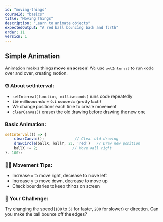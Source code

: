 ```yaml
---
id: "moving-things"
courseId: "basics"
title: "Moving Things"
description: "Learn to animate objects"
expectedOutput: "A red ball bouncing back and forth"
order: 11
version: 1
---
```


## Simple Animation

Animation makes things **move on screen**! We use `setInterval` to run code over and over, creating motion.

### ⏰ About setInterval:

- `setInterval(function, milliseconds)` runs code repeatedly
- `100` milliseconds = `0.1` seconds (pretty fast!)
- We change positions each time to create movement
- `clearCanvas()` erases the old drawing before drawing the new one

### Basic Animation:

```javascript
setInterval(() => {
    clearCanvas();              // Clear old drawing
    drawCircle(ballX, ballY, 20, 'red');  // Draw new position
    ballX += 2;                // Move ball right
}, 100);
```

### 🏃‍♀️ Movement Tips:

- Increase `x` to move right, decrease to move left
- Increase `y` to move down, decrease to move up
- Check boundaries to keep things on screen

### 🌟 Your Challenge:

Try changing the speed (`100` to `50` for faster, `200` for slower) or direction. Can you make the ball bounce off the edges?